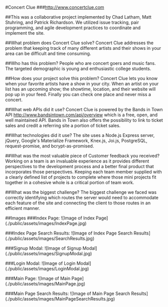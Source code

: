 #Concert Clue
###http://www.concertclue.com

##This was a collaborative project implemented by Chad Latham, Matt Stuhring, and Patrick Richardson. We utilized issue tracking, pair programming, and agile development practices to coordinate and implement the site.

##What problem does Concert Clue solve?
Concert Clue addresses the problem that keeping track of many different artists and their shows in your area can be difficult and time consuming.

##Who has this problem?
People who are concert goers and music fans. The targeted demographic is young and enthusiastic college students.

##How does your project solve this problem?
Concert Clue lets you know when your favorite artists have a show in your city. When an artist on your list has an upcoming show; the showtime, location, and their website will pop up in your feed.  Finally you can check one place and never miss a concert.

##What web APIs did it use?
Concert Clue is powered by the Bands in Town API http://www.bandsintown.com/api/overview which is a free, open, and well maintained API. Bands in Town also offers the possibility to link to ticket sales and credit a referring site a portion of ticket sales.

##What technologies did it use?
The site uses a Node.js Express server, jQuery, Google's Materialize Framework, Knex.js, Joi.js, PostgreSQL, request-promise, and bcrypt-as-promised.

##What was the most valuable piece of Customer feedback you received?
Working on a team is an invaluable experience as it provides different perspectives to the development process and a better final product that incorporates those perspectives. Keeping each team member supplied with a clearly defined list of projects to complete where those mini projects fit together in a cohesive whole is a critical portion of team work.

##What was the biggest challenge?
The biggest challenge we faced was correctly identifying which routes the server would need to accommodate each feature of the site and connecting the client to those routes in an efficient manner.

##Images
###Index Page:
![Image of Index Page]
(./public/assets/images/IndexPage.jpg)

###Index Page Search Results:
![Image of Index Page Search Results]
(./public/assets/images/SearchResults.jpg)

###Signup Modal:
![Image of Signup Modal]
(./public/assets/images/SignupModal.jpg)

###Login Modal:
![Image of Login Modal]
(./public/assets/images/LoginModal.jpg)

###Main Page:
![Image of Main Page]
(./public/assets/images/MainPage.jpg)

###Main Page Search Results:
![Image of Main Page Search Results]
(./public/assets/images/MainPageSearchResults.jpg)
